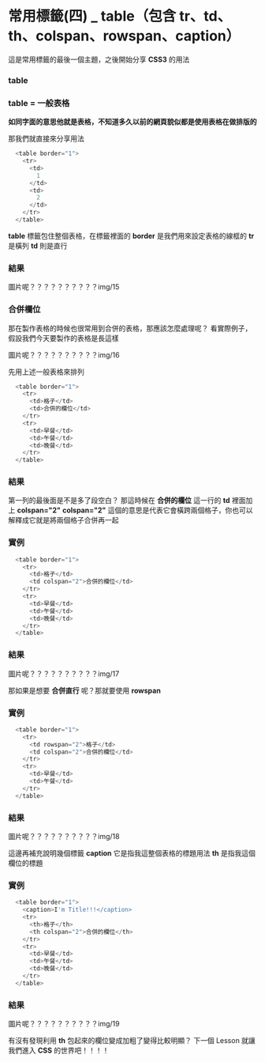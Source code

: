 # 常用標籤(四) _ table（包含 tr、td、th、colspan、rowspan、caption）

這是常用標籤的最後一個主題，之後開始分享 **CSS3** 的用法

### table

### table = 一般表格
**如同字面的意思他就是表格，不知道多久以前的網頁貌似都是使用表格在做排版的**

那我們就直接來分享用法

```js
  <table border="1">
    <tr>
      <td>
        1
      </td>
      <td>
        2
      </td>
    </tr>
  </table>
```

**table** 標籤包住整個表格，在標籤裡面的 **border** 是我們用來設定表格的線框的
**tr** 是橫列
**td** 則是直行

### 結果

圖片呢？？？？？？？？？？img/15

### 合併欄位

那在製作表格的時候也很常用到合併的表格，那應該怎麼處理呢？
看實際例子，假設我們今天要製作的表格是長這樣

圖片呢？？？？？？？？？？img/16

先用上述一般表格來排列

```js
  <table border="1">
    <tr>
      <td>格子</td>
      <td>合併的欄位</td>
    </tr>
    <tr>
      <td>早餐</td>
      <td>午餐</td>
      <td>晚餐</td>
    </tr>
  </table>
```


### 結果
第一列的最後面是不是多了段空白？
那這時候在 **合併的欄位** 這一行的 **td** 裡面加上 **colspan="2"**
**colspan="2"** 這個的意思是代表它會橫跨兩個格子，你也可以解釋成它就是將兩個格子合併再一起

### 實例
```js
  <table border="1">
    <tr>
      <td>格子</td>
      <td colspan="2">合併的欄位</td>
    </tr>
    <tr>
      <td>早餐</td>
      <td>午餐</td>
      <td>晚餐</td>
    </tr>
  </table>
```

### 結果
圖片呢？？？？？？？？？？img/17

那如果是想要 **合併直行** 呢？那就要使用 **rowspan**

### 實例
```js
  <table border="1">
    <tr>
      <td rowspan="2">格子</td>
      <td colspan="2">合併的欄位</td>
    </tr>
    <tr>
      <td>早餐</td>
      <td>午餐</td>
    </tr>
  </table>
  ```

### 結果
圖片呢？？？？？？？？？？img/18


這邊再補充說明幾個標籤
**caption** 它是指我這整個表格的標題用法
**th** 是指我這個欄位的標題
### 實例
```js
  <table border="1">
    <caption>I'm Title!!!</caption>
    <tr>
      <th>格子</th>
      <th colspan="2">合併的欄位</th>
    </tr>
    <tr>
      <td>早餐</td>
      <td>午餐</td>
      <td>晚餐</td>
    </tr>
  </table>
```

### 結果
圖片呢？？？？？？？？？？img/19

有沒有發現利用 **th** 包起來的欄位變成加粗了變得比較明顯？
下一個 Lesson 就讓我們進入 **CSS** 的世界吧！！！！


